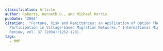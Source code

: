 ```yaml
---
classification: Article
author: Roberts, Kenneth D., and Michael Morris
pubDate: "2004"
citation: '"Fortune, Risk and Remittances: an Application of Option Theory to
  Participation in Village-based Migration Networks." International Migration
  Review, vol. 37 (2004):1252-1281.'
tags:
  - MMP
---
```

